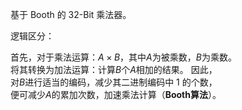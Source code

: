 基于 Booth 的 32-Bit 乘法器。

逻辑区分：

首先，对于乘法运算：$`A \times B`$，其中$`A`$为被乘数，$`B`$为乘数。 \
将其转换为加法运算：计算$`B`$个$`A`$相加的结果。 因此， \
对$`B`$进行适当的编码，减少其二进制编码中 $`1`$ 的个数， \
便可减少$`A`$的累加次数，加速乘法计算（**Booth算法**）。